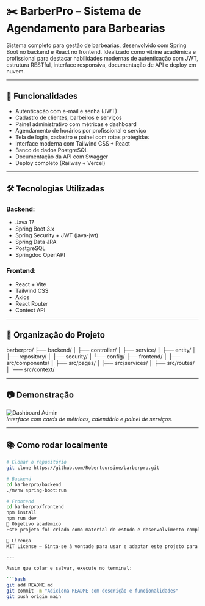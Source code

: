# ✂️ BarberPro – Sistema de Agendamento para Barbearias

Sistema completo para gestão de barbearias, desenvolvido com Spring Boot no backend e React no frontend. Idealizado como vitrine acadêmica e profissional para destacar habilidades modernas de autenticação com JWT, estrutura RESTful, interface responsiva, documentação de API e deploy em nuvem.

---

## 🚀 Funcionalidades

- Autenticação com e-mail e senha (JWT)
- Cadastro de clientes, barbeiros e serviços
- Painel administrativo com métricas e dashboard
- Agendamento de horários por profissional e serviço
- Tela de login, cadastro e painel com rotas protegidas
- Interface moderna com Tailwind CSS + React
- Banco de dados PostgreSQL
- Documentação da API com Swagger
- Deploy completo (Railway + Vercel)

---

## 🛠️ Tecnologias Utilizadas

### Backend:
- Java 17
- Spring Boot 3.x
- Spring Security + JWT (java-jwt)
- Spring Data JPA
- PostgreSQL
- Springdoc OpenAPI

### Frontend:
- React + Vite
- Tailwind CSS
- Axios
- React Router
- Context API

---

## 📁 Organização do Projeto
barberpro/ ├── backend/ │   ├── controller/ │   ├── service/ │   ├── entity/ │   ├── repository/ │   ├── security/ │   └── config/ ├── frontend/ │   ├── src/components/ │   ├── src/pages/ │   ├── src/services/ │   ├── src/routes/ │   └── src/context/

---

## 📷 Demonstração

![Dashboard Admin](./screenshot-dashboard.png)  
*Interface com cards de métricas, calendário e painel de serviços.*

---

## 📚 Como rodar localmente

```bash
# Clonar o repositório
git clone https://github.com/Robertoursine/barberpro.git

# Backend
cd barberpro/backend
./mvnw spring-boot:run

# Frontend
cd barberpro/frontend
npm install
npm run dev
💼 Objetivo acadêmico
Este projeto foi criado como material de estudo e desenvolvimento completo de uma aplicação realista com foco em arquitetura, segurança e experiência do usuário, representando um cenário de produção usado por empresas do setor.

📄 Licença
MIT License – Sinta-se à vontade para usar e adaptar este projeto para estudos, portfólio ou expansão profissional.

---

Assim que colar e salvar, execute no terminal:

```bash
git add README.md
git commit -m "Adiciona README com descrição e funcionalidades"
git push origin main

